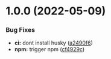 # 1.0.0 (2022-05-09)


### Bug Fixes

* **ci:** dont install husky ([a2490f6](https://github.com/5app/fetch/commit/a2490f6c53341bcfa987df5d3f95c02a4d50b643))
* **npm:** trigger npm ([cf4929c](https://github.com/5app/fetch/commit/cf4929c8b9582643cf18936f89c9fc4e35837c26))
